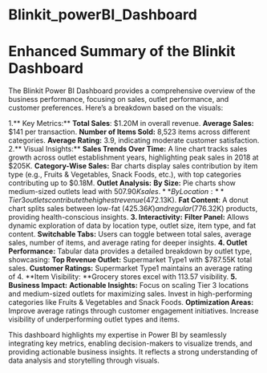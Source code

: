 # Blinkit_powerBI_Dashboard

# Enhanced Summary of the Blinkit Dashboard
The Blinkit Power BI Dashboard provides a comprehensive overview of the business performance, focusing on sales, outlet performance, and customer preferences. Here’s a breakdown based on the visuals:

1.** Key Metrics:**
**Total Sales**: $1.20M in overall revenue.
**Average Sales:** $141 per transaction.
**Number of Items Sold:** 8,523 items across different categories.
**Average Rating:** 3.9, indicating moderate customer satisfaction.
2.** Visual Insights:**
**Sales Trends Over Time:** A line chart tracks sales growth across outlet establishment years, highlighting peak sales in 2018 at $205K.
**Category-Wise Sales:** Bar charts display sales contribution by item type (e.g., Fruits & Vegetables, Snack Foods, etc.), with top categories contributing up to $0.18M.
**Outlet Analysis:**
**By Size:** Pie charts show medium-sized outlets lead with $507.90K sales.
**By Location:** Tier 3 outlets contribute the highest revenue ($472.13K).
**Fat Content**: A donut chart splits sales between low-fat ($425.36K) and regular ($776.32K) products, providing health-conscious insights.
**3. Interactivity:**
**Filter Panel:** Allows dynamic exploration of data by location type, outlet size, item type, and fat content.
**Switchable Tabs:** Users can toggle between total sales, average sales, number of items, and average rating for deeper insights.
**4. Outlet Performance:**
Tabular data provides a detailed breakdown by outlet type, showcasing:
**Top Revenue Outlet:** Supermarket Type1 with $787.55K total sales.
**Customer Ratings:** Supermarket Type1 maintains an average rating of 4.
**Item Visibility: **Grocery stores excel with 113.57 visibility.
**5. Business Impact:**
**Actionable Insights:**
Focus on scaling Tier 3 locations and medium-sized outlets for maximizing sales.
Invest in high-performing categories like Fruits & Vegetables and Snack Foods.
**Optimization Areas:**
Improve average ratings through customer engagement initiatives.
Increase visibility of underperforming outlet types and items.


This dashboard highlights my expertise in Power BI by seamlessly integrating key metrics, enabling decision-makers to visualize trends, and providing actionable business insights. It reflects a strong understanding of data analysis and storytelling through visuals.













